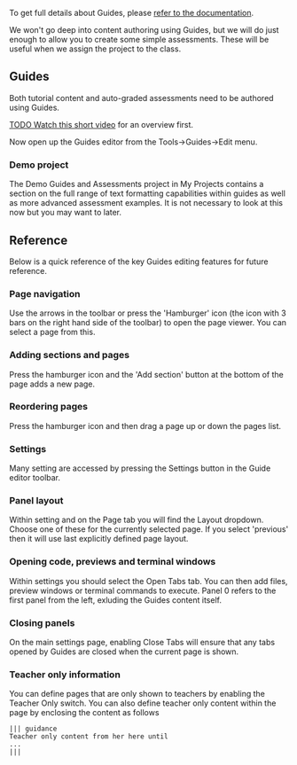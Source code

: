 To get full details about Guides, please [refer to the documentation](https://codio.com/docs/content/authoring/).

We won't go deep into content authoring using Guides, but we will do just enough to allow you to create some simple assessments. These will be useful when we assign the project to the class.

## Guides
Both tutorial content and auto-graded assessments need to be authored using Guides.

[TODO Watch this short video]() for an overview first.

Now open up the Guides editor from the Tools->Guides->Edit menu.

### Demo project
The Demo Guides and Assessments project in My Projects contains a section on the full range of text formatting capabilities within guides as well as more advanced assessment examples. It is not necessary to look at this now but you may want to later.

## Reference
Below is a quick reference of the key Guides editing features for future reference.

### Page navigation
Use the arrows in the toolbar or press the 'Hamburger' icon (the icon with 3 bars on the right hand side of the toolbar) to open the page viewer. You can select a page from this.

### Adding sections and pages
Press the hamburger icon and the 'Add section' button at the bottom of the page adds a new page. 

### Reordering pages
Press the hamburger icon and then drag a page up or down the pages list.

### Settings
Many setting are accessed by pressing the Settings button in the Guide editor toolbar.

### Panel layout
Within setting and on the Page tab you will find the Layout dropdown. Choose one of these for the currently selected page. If you select 'previous' then it will use last explicitly defined page layout.

### Opening code, previews and terminal windows
Within settings you should select the Open Tabs tab. You can then add files, preview windows or terminal commands to execute. Panel 0 refers to the first panel from the left, exluding the Guides content itself.

### Closing panels
On the main settings page, enabling Close Tabs will ensure that any tabs opened by Guides are closed when the current page is shown.

### Teacher only information
You can define pages that are only shown to teachers by enabling the Teacher Only switch. You can also define teacher only content within the page by enclosing the content as follows

```
||| guidance
Teacher only content from her here until
...
|||
```
